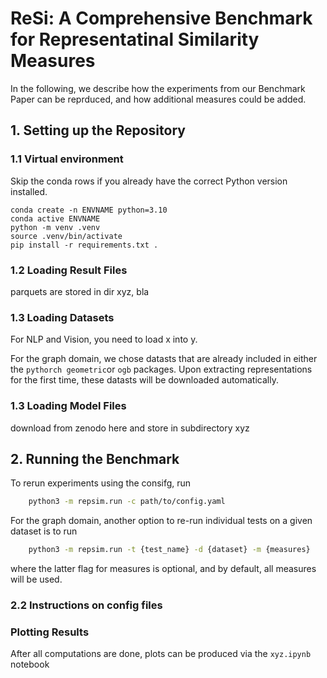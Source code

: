 # ReSi: A Comprehensive Benchmark for Representatinal Similarity Measures
In the following, we describe how the experiments from our Benchmark Paper can be reprduced, and how additional measures could be added.


## 1. Setting up the Repository

### 1.1 Virtual environment
Skip the conda rows if you already have the correct Python version installed.
```shell
conda create -n ENVNAME python=3.10
conda active ENVNAME
python -m venv .venv
source .venv/bin/activate
pip install -r requirements.txt .
```


### 1.2 Loading Result Files

parquets are stored in dir xyz, bla

### 1.3 Loading Datasets

For NLP and Vision, you need to load x into y.

For the graph domain, we chose datasts that are already included in either the `pythorch geometric`or `ogb` packages. Upon extracting representations for the first time, these datasts will be downloaded automatically.


### 1.3 Loading Model Files

download from zenodo here and store in subdirectory xyz


## 2. Running the Benchmark

To rerun experiments using the consifg, run
```bash
    python3 -m repsim.run -c path/to/config.yaml
```

For the graph domain, another option to re-run individual tests on a given dataset is to run

```bash
    python3 -m repsim.run -t {test_name} -d {dataset} -m {measures}
```
where the latter flag for measures is optional, and by default, all measures will be used.

### 2.2 Instructions on config files


### Plotting Results

After all computations are done, plots can be produced via the `xyz.ipynb` notebook
